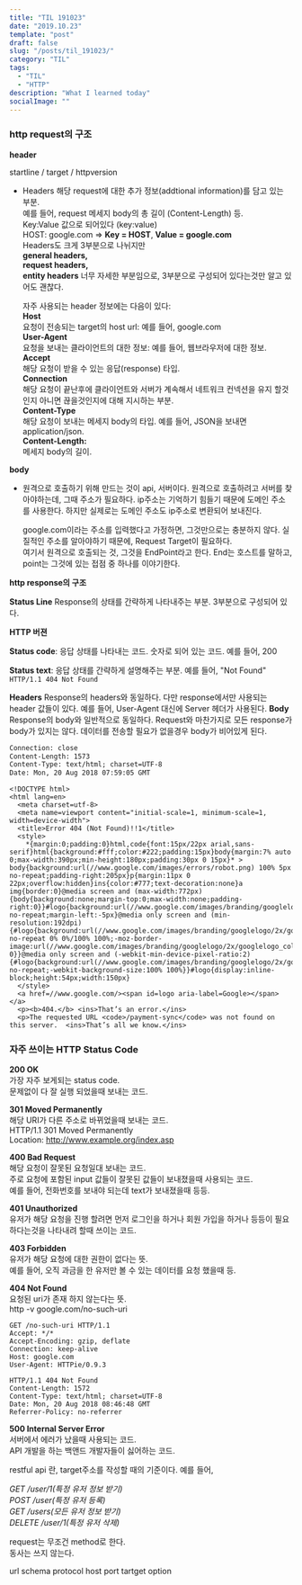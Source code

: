```yaml
---
title: "TIL 191023"
date: "2019.10.23"
template: "post"
draft: false
slug: "/posts/til_191023/"
category: "TIL"
tags:
  - "TIL"
  - "HTTP"
description: "What I learned today"
socialImage: ""
---
```


### **http request의 구조**

**header**

startline / target / httpversion

- Headers
  해당 request에 대한 추가 정보(addtional information)를 담고 있는 부분.  
   예를 들어, request 메세지 body의 총 길이 (Content-Length) 등.  
   Key:Value 값으로 되어있다 (key:value)  
   HOST: google.com => **Key = HOST**, **Value = google.com**  
   Headers도 크게 3부분으로 나뉘지만  
  **general headers,**  
  **request headers,**  
  **entity headers**
  너무 자세한 부분임으로, 3부분으로 구성되어 있다는것만 알고 있어도 괜찮다.

  자주 사용되는 header 정보에는 다음이 있다:  
   **Host**  
   요청이 전송되는 target의 host url: 예를 들어, google.com  
   **User-Agent**  
   요청을 보내는 클라이언트의 대한 정보: 예를 들어, 웹브라우저에 대한 정보.  
   **Accept**  
   해당 요청이 받을 수 있는 응답(response) 타입.  
   **Connection**  
   해당 요청이 끝난후에 클라이언트와 서버가 계속해서 네트워크 컨넥션을 유지 할것인지 아니면 끊을것인지에 대해 지시하는 부분.  
   **Content-Type**  
   해당 요청이 보내는 메세지 body의 타입. 예를 들어, JSON을 보내면 application/json.  
   **Content-Length:**  
   메세지 body의 길이.

**body**

- 원격으로 호출하기 위해 만드는 것이 api, 서버이다. 원격으로 호출하려고 서버를 찾아야하는데, 그때 주소가 필요하다. ip주소는 기억하기 힘들기 때문에 도메인 주소를 사용한다. 하지만 실제로는 도메인 주소도 ip주소로 변환되어 보내진다.

  google.com이라는 주소를 입력했다고 가정하면, 그것만으로는 충분하지 않다. 실질적인 주소를 알아야하기 때문에, Request Target이 필요하다.  
  여기서 원격으로 호출되는 것, 그것을 EndPoint라고 한다. End는 호스트를 말하고, point는 그것에 있는 접점 중 하나를 이야기한다.

**http response의 구조**

**Status Line**
Response의 상태를 간략하게 나타내주는 부분.
3부분으로 구성되어 있다.

**HTTP 버젼**

**Status code**: 응답 상태를 나타내는 코드. 숫자로 되어 있는 코드.
예를 들어, 200

**Status text**: 응답 상태를 간략하게 설명해주는 부분.
예를 들어, "Not Found"
`HTTP/1.1 404 Not Found`

**Headers**
Response의 headers와 동일하다.
다만 response에서만 사용되는 header 값들이 있다.
예를 들어, User-Agent 대신에 Server 헤더가 사용된다.
**Body**
Response의 body와 일반적으로 동일하다.
Request와 마찬가지로 모든 response가 body가 있지는 않다. 데이터를 전송할 필요가 없을경우 body가 비어있게 된다.

```HTTP/1.1 404 Not Found
Connection: close
Content-Length: 1573
Content-Type: text/html; charset=UTF-8
Date: Mon, 20 Aug 2018 07:59:05 GMT
```

```
<!DOCTYPE html>
<html lang=en>
  <meta charset=utf-8>
  <meta name=viewport content="initial-scale=1, minimum-scale=1, width=device-width">
  <title>Error 404 (Not Found)!!1</title>
  <style>
    *{margin:0;padding:0}html,code{font:15px/22px arial,sans-serif}html{background:#fff;color:#222;padding:15px}body{margin:7% auto 0;max-width:390px;min-height:180px;padding:30px 0 15px}* > body{background:url(//www.google.com/images/errors/robot.png) 100% 5px no-repeat;padding-right:205px}p{margin:11px 0 22px;overflow:hidden}ins{color:#777;text-decoration:none}a img{border:0}@media screen and (max-width:772px){body{background:none;margin-top:0;max-width:none;padding-right:0}}#logo{background:url(//www.google.com/images/branding/googlelogo/1x/googlelogo_color_150x54dp.png) no-repeat;margin-left:-5px}@media only screen and (min-resolution:192dpi){#logo{background:url(//www.google.com/images/branding/googlelogo/2x/googlelogo_color_150x54dp.png) no-repeat 0% 0%/100% 100%;-moz-border-image:url(//www.google.com/images/branding/googlelogo/2x/googlelogo_color_150x54dp.png) 0}}@media only screen and (-webkit-min-device-pixel-ratio:2){#logo{background:url(//www.google.com/images/branding/googlelogo/2x/googlelogo_color_150x54dp.png) no-repeat;-webkit-background-size:100% 100%}}#logo{display:inline-block;height:54px;width:150px}
  </style>
  <a href=//www.google.com/><span id=logo aria-label=Google></span></a>
  <p><b>404.</b> <ins>That’s an error.</ins>
  <p>The requested URL <code>/payment-sync</code> was not found on this server.  <ins>That’s all we know.</ins>
```

### **자주 쓰이는 HTTP Status Code**

**200 OK**  
가장 자주 보게되는 status code.  
문제없이 다 잘 실행 되었을때 보내는 코드.

**301 Moved Permanently**  
해당 URI가 다른 주소로 바뀌었을때 보내는 코드.  
HTTP/1.1 301 Moved Permanently  
Location: http://www.example.org/index.asp

**400 Bad Request**  
해당 요청이 잘못된 요청일대 보내는 코드.  
주로 요청에 포함된 input 값들이 잘못된 값들이 보내졌을때 사용되는 코드.  
예를 들어, 전화번호를 보내야 되는데 text가 보내졌을때 등등.

**401 Unauthorized**  
유저가 해당 요청을 진행 할려면 먼저 로그인을 하거나 회원 가입을 하거나 등등이 필요하다는것을 나타내려 할때 쓰이는 코드.

**403 Forbidden**  
유저가 해당 요청에 대한 권한이 없다는 뜻.  
예를 들어, 오직 과금을 한 유저만 볼 수 있는 데이터를 요청 했을때 등.

**404 Not Found**  
요청된 uri가 존재 하지 않는다는 뜻.  
http -v google.com/no-such-uri

```
GET /no-such-uri HTTP/1.1
Accept: */*
Accept-Encoding: gzip, deflate
Connection: keep-alive
Host: google.com
User-Agent: HTTPie/0.9.3

HTTP/1.1 404 Not Found
Content-Length: 1572
Content-Type: text/html; charset=UTF-8
Date: Mon, 20 Aug 2018 08:46:48 GMT
Referrer-Policy: no-referrer
```

**500 Internal Server Error**  
서버에서 에러가 났을때 사용되는 코드.  
API 개발을 하는 백앤드 개발자들이 싫어하는 코드.

restful api 란, target주소를 작성할 때의 기준이다. 예를 들어,

_GET /user/1(특정 유저 정보 받기)_  
_POST /user(특정 유저 등록)_  
_GET /users(모든 유저 정보 받기)_  
_DELETE /user/1(특정 유저 삭제)_

request는 무조건 method로 한다.  
동사는 쓰지 않는다.

url schema protocol host port tartget option
